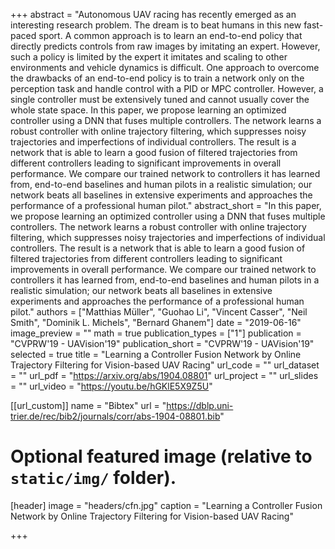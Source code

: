 +++
abstract = "​Autonomous UAV racing has recently emerged as an interesting research problem. The dream is to beat humans in this new fast-paced sport. A common approach is to learn an end-to-end policy that directly predicts controls from raw images by imitating an expert. However, such a policy is limited by the expert it imitates and scaling to other environments and vehicle dynamics is difficult. One approach to overcome the drawbacks of an end-to-end policy is to train a network only on the perception task and handle control with a PID or MPC controller. However, a single controller must be extensively tuned and cannot usually cover the whole state space. In this paper, we propose learning an optimized controller using a DNN that fuses multiple controllers. The network learns a robust controller with online trajectory filtering, which suppresses noisy trajectories and imperfections of individual controllers. The result is a network that is able to learn a good fusion of filtered trajectories from different controllers leading to significant improvements in overall performance. We compare our trained network to controllers it has learned from, end-to-end baselines and human pilots in a realistic simulation; our network beats all baselines in extensive experiments and approaches the performance of a professional human pilot."
abstract_short = "In this paper, we propose learning an optimized controller using a DNN that fuses multiple controllers. The network learns a robust controller with online trajectory filtering, which suppresses noisy trajectories and imperfections of individual controllers. The result is a network that is able to learn a good fusion of filtered trajectories from different controllers leading to significant improvements in overall performance. We compare our trained network to controllers it has learned from, end-to-end baselines and human pilots in a realistic simulation; our network beats all baselines in extensive experiments and approaches the performance of a professional human pilot."
authors = ["Matthias Müller", "Guohao Li", "Vincent Casser", "Neil Smith", "Dominik L. Michels", "Bernard Ghanem"]
date = "2019-06-16"
image_preview = ""
math = true
publication_types = ["1"]
publication = "CVPRW'19 - UAVision'19"
publication_short = "CVPRW'19 - UAVision'19"
selected = true
title = "Learning a Controller Fusion Network by Online Trajectory Filtering for Vision-based UAV Racing"
url_code = ""
url_dataset = ""
url_pdf = "https://arxiv.org/abs/1904.08801"
url_project = ""
url_slides = ""
url_video = "https://youtu.be/hGKlE5X9Z5U"

[[url_custom]]
name = "Bibtex"
url = "https://dblp.uni-trier.de/rec/bib2/journals/corr/abs-1904-08801.bib"

# Optional featured image (relative to `static/img/` folder).
[header]
image = "headers/cfn.jpg"
caption = "Learning a Controller Fusion Network by Online Trajectory Filtering for Vision-based UAV Racing"

+++
